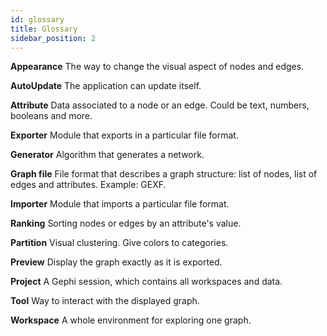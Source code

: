 ```yaml
---
id: glossary
title: Glossary
sidebar_position: 2
---
```


**Appearance**
The way to change the visual aspect of nodes and edges.

**AutoUpdate**
The application can update itself.

**Attribute**
Data associated to a node or an edge. Could be text, numbers, booleans and more.

**Exporter**
Module that exports in a particular file format.

**Generator**
Algorithm that generates a network.

**Graph file**
File format that describes a graph structure: list of nodes, list of edges and attributes. Example: GEXF.

**Importer**
Module that imports a particular file format.

**Ranking**
Sorting nodes or edges by an attribute's value.

**Partition**
Visual clustering. Give colors to categories.

**Preview**
Display the graph exactly as it is exported.

**Project**
A Gephi session, which contains all workspaces and data.

**Tool**
Way to interact with the displayed graph.

**Workspace**
A whole environment for exploring one graph.
